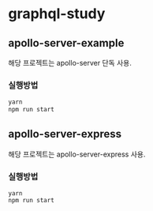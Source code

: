 # graphql-study

## **apollo-server-example**

해당 프로젝트는 apollo-server 단독 사용.

### **실행방법**

```jsx
yarn
npm run start
```

## **apollo-server-express**

해당 프로젝트는 apollo-server-express 사용.

### **실행방법**

```
yarn
npm run start
```